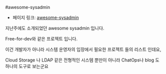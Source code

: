 #awesome-sysadmin

- 페이지 링크: [awesome-sysadmin](https://github.com/n1trux/awesome-sysadmin)

지난주에도 소개되었던 awesome sysadmin 입니다.

Free-for-dev와 같은 프로젝트 입니다.

이건 개발자가 아니라 시스템 운영자의 입장에서 필요한 프로젝트 들의 리스트 인데요,

Cloud Storage 나 LDAP 같은 전형적인 시스템 뿐만이 아니라 ChatOps나 blog 도 하나의 도구로 보는군요

